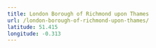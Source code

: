 ```yaml
---
title: London Borough of Richmond upon Thames
url: /london-borough-of-richmond-upon-thames/
latitude: 51.415
longitude: -0.313
---
```

